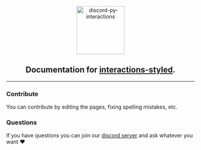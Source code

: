 <div align="center">
    <a><img src="https://cdn.discordapp.com/attachments/875651719088984125/875884861926285364/logo.gif" alt="discord-py-interactions" height="128"></a>
    <h2>Documentation for <a href="https://github.com/discord-styled/discord-interactions-styled">interactions-styled</a>.</h2>
</div>

---

### Contribute
You can contribute by editing the pages, fixing spelling mistakes, etc.

### Questions
If you have questions you can join our [discord server](https://discord.gg/kNYjuz2Jjv) and ask whatever you want :heart: